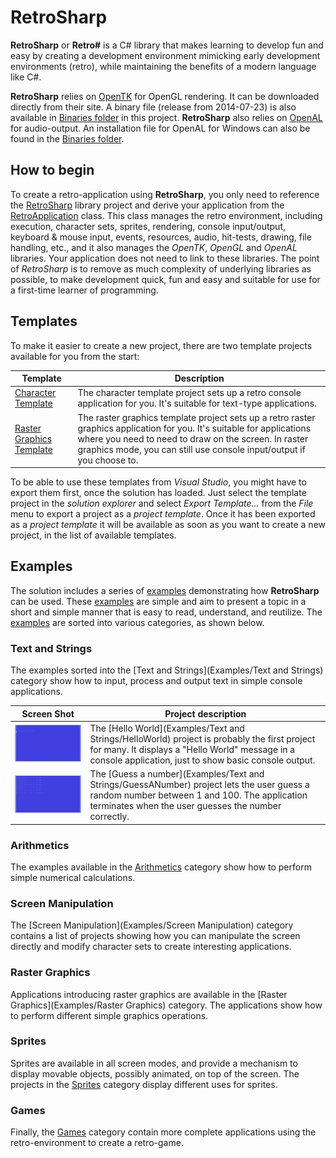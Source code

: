 # RetroSharp

**RetroSharp** or **Retro#** is a C# library that makes learning to develop fun and easy by creating a development 
environment mimicking early development environments (retro), while maintaining the benefits of a modern language
like C#.

**RetroSharp** relies on [OpenTK](http://www.opentk.com/) for OpenGL rendering. It can be downloaded directly from
their site. A binary file (release from 2014-07-23) is also available in [Binaries folder](Binaries/OpenTK/Release) in this project. 
**RetroSharp** also relies on [OpenAL](https://www.openal.org/) for audio-output. An installation file for OpenAL
for Windows can also be found in the [Binaries folder](Binaries/OpenAL).

## How to begin

To create a retro-application using **RetroSharp**, you only need to reference the [RetroSharp](RetroSharp) library project and
derive your application from the [RetroApplication](RetroSharp/RetroApplication.cs) class. This class manages the retro environment,
including execution, character sets, sprites, rendering, console input/output, keyboard & mouse input, events, resources, audio,
hit-tests, drawing, file handling, etc., and it also manages the *OpenTK*, *OpenGL* and *OpenAL* libraries. Your application does 
not need to link to these libraries. The point of *RetroSharp* is to remove as much complexity of underlying libraries as 
possible, to make development quick, fun and easy and suitable for use for a first-time learner of programming.

## Templates

To make it easier to create a new project, there are two template projects available for you from the start:

| Template | Description |
|----------|-------------|
| [Character Template](Examples/CharacterTemplate) | The character template project sets up a retro console application for you. It's suitable for text-type applications. |
| [Raster Graphics Template](Examples/RasterGraphicsTemplate) | The raster graphics template project sets up a retro raster graphics application for you. It's suitable for applications where you need to need to draw on the screen. In raster graphics mode, you can still use console input/output if you choose to. |

To be able to use these templates from *Visual Studio*, you might have to export them first, once the solution has loaded.
Just select the template project in the *solution explorer* and select *Export Template...* from the *File* menu to export a
project as a *project template*. Once it has been exported as a *project template* it will be available as soon as you want to
create a new project, in the list of available templates.

## Examples

The solution includes a series of [examples](Examples) demonstrating how **RetroSharp** can be used. These [examples](Examples) 
are simple and aim to present a topic in a short and simple manner that is easy to read, understand, and reutilize. The 
[examples](Examples) are sorted into various categories, as shown below.

### Text and Strings

The examples sorted into the [Text and Strings](Examples/Text and Strings) category show how to input, process and output text in simple
console applications.

| Screen Shot | Project description |
|-------------|---------------------|
|![[Hello World](Images/HelloWorld.png)](Images/HelloWorld_20.png)| The [Hello World](Examples/Text and Strings/HelloWorld) project is probably the first project for many. It displays a "Hello World" message in a console application, just to show basic console output. |
|![Guess a number](Images/GuessANumber_20.png)| The [Guess a number](Examples/Text and Strings/GuessANumber) project lets the user guess a random number between 1 and 100. The application terminates when the user guesses the number correctly. |

### Arithmetics

The examples available in the [Arithmetics](Examples/Arithmetics) category show how to perform simple numerical calculations.

### Screen Manipulation

The [Screen Manipulation](Examples/Screen Manipulation) category contains a list of projects showing how you can manipulate the screen directly
and modify character sets to create interesting applications.

### Raster Graphics

Applications introducing raster graphics are available in the [Raster Graphics](Examples/Raster Graphics) category. The applications show how
to perform different simple graphics operations.

### Sprites

Sprites are available in all screen modes, and provide a mechanism to display movable objects, possibly animated, on top of the screen. The
projects in the [Sprites](Examples/Sprites) category display different uses for sprites.

### Games

Finally, the [Games](Examples/Games) category contain more complete applications using the retro-environment to create a retro-game.
